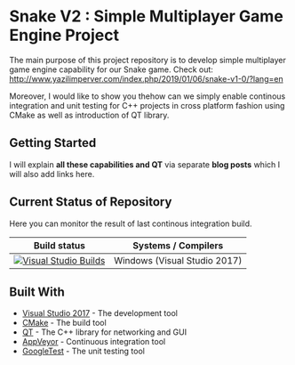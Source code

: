 # Snake V2 : Simple Multiplayer Game Engine Project

The main purpose of this project repository is to develop simple multiplayer game engine capability for our Snake game.
Check out: http://www.yazilimperver.com/index.php/2019/01/06/snake-v1-0/?lang=en

Moreover, I would like to show you thehow can we simply enable continous integration and unit testing for C++ projects in cross platform fashion using CMake as well as introduction of QT library. 

## Getting Started

I will explain **all these capabilities and QT** via separate **blog posts** which I will also add links here.

## Current Status of Repository

Here you can monitor the result of last continous integration build.

| Build status          | Systems / Compilers         |
| ------------- | ------------------------------------------ |
| [![Visual Studio Builds](https://ci.appveyor.com/api/projects/status/hrl3eq55e64muell?svg=true)](https://ci.appveyor.com/project/yazilimperver/simplemultiplayergameengine)       | Windows (Visual Studio 2017)  |

## Built With
* [Visual Studio 2017](http://www.dropwizard.io/1.0.2/docs/) - The development tool
* [CMake](http://www.dropwizard.io/1.0.2/docs/) - The build tool
* [QT](http://www.dropwizard.io/1.0.2/docs/) - The C++ library for networking and GUI
* [AppVeyor](https://maven.apache.org/) - Continuous integration tool
* [GoogleTest](https://rometools.github.io/rome/) - The unit testing tool

